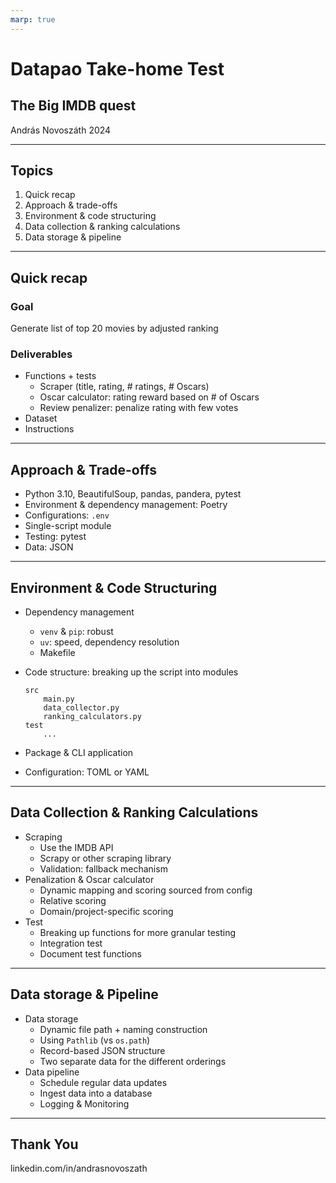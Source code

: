 ```yaml
---
marp: true
---
```

<!-- theme: default -->
# Datapao Take-home Test

## The Big IMDB quest

András Novoszáth
2024

---

## Topics

1. Quick recap
2. Approach & trade-offs
3. Environment & code structuring
4. Data collection & ranking calculations
5. Data storage & pipeline

---

## Quick recap

### Goal

Generate list of top 20 movies by adjusted ranking

### Deliverables

- Functions + tests
  - Scraper (title, rating, # ratings, # Oscars)
  - Oscar calculator: rating reward based on # of Oscars
  - Review penalizer: penalize rating with few votes
- Dataset
- Instructions

---

## Approach & Trade-offs

- Python 3.10, BeautifulSoup, pandas, pandera, pytest
- Environment & dependency management: Poetry
- Configurations: `.env`
- Single-script module
- Testing: pytest
- Data: JSON

---

## Environment & Code Structuring

- Dependency management
  - `venv` & `pip`: robust
  - `uv`: speed, dependency resolution
  - Makefile
- Code structure: breaking up the script into modules

    ```
    src
        main.py
        data_collector.py
        ranking_calculators.py
    test
        ...
    ```

- Package & CLI application
- Configuration: TOML or YAML

---

## Data Collection & Ranking Calculations

- Scraping
  - Use the IMDB API
  - Scrapy or other scraping library
  - Validation: fallback mechanism
- Penalization & Oscar calculator
  - Dynamic mapping and scoring sourced from config
  - Relative scoring
  - Domain/project-specific scoring
- Test
  - Breaking up functions for more granular testing
  - Integration test
  - Document test functions

---

## Data storage & Pipeline

- Data storage
  - Dynamic file path + naming construction
  - Using `Pathlib` (vs `os.path`)
  - Record-based JSON structure
  - Two separate data for the different orderings
- Data pipeline
  - Schedule regular data updates
  - Ingest data into a database
  - Logging & Monitoring

---

## Thank You

linkedin.com/in/andrasnovoszath
  